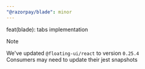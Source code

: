 ```yaml
---
"@razorpay/blade": minor
---
```


feat(blade): tabs implementation

> [!NOTE]  
> We've updated `@floating-ui/react` to version `0.25.4`  
> Consumers may need to update their jest snapshots  
